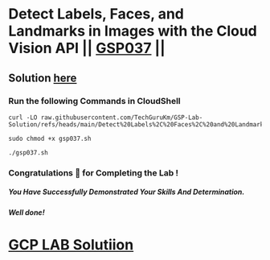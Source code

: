 # Detect Labels, Faces, and Landmarks in Images with the Cloud Vision API || [GSP037](https://www.cloudskillsboost.google/focuses/1841?parent=catalog) ||

## Solution [here](https://youtu.be/)

### Run the following Commands in CloudShell

```
curl -LO raw.githubusercontent.com/TechGuruKm/GSP-Lab-Solution/refs/heads/main/Detect%20Labels%2C%20Faces%2C%20and%20Landmarks%20in%20Images%20with%20the%20Cloud%20Vision%20API/gsp037.sh

sudo chmod +x gsp037.sh

./gsp037.sh
```

### Congratulations 🎉 for Completing the Lab !

##### *You Have Successfully Demonstrated Your Skills And Determination.*

#### *Well done!*

# [GCP LAB Solutiion](https://www.youtube.com/@techgurukm)
